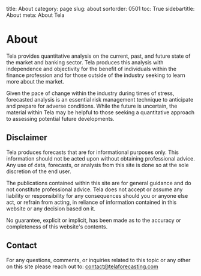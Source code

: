 ﻿title: About
category: page
slug: about
sortorder: 0501
toc: True
sidebartitle: About
meta: About Tela

# About

Tela provides quantitative analysis on the current, past, and future state of the market and banking sector. Tela produces this analysis with independence and objectivity for the benefit of individuals within the finance profession and for those outside of the industry seeking to learn more about the market.

Given the pace of change within the industry during times of stress, forecasted analysis is an essential risk management technique to anticipate and prepare for adverse conditions. While the future is uncertain, the material within Tela may be helpful to those seeking a quantitative approach to assessing potential future developments.

## Disclaimer

Tela produces forecasts that are for informational purposes only. This information should not be acted upon without obtaining professional advice. Any use of data, forecasts, or analysis from this site is done so at the sole discretion of the end user. 

The publications contained within this site are for general guidance and do not constitute professional advice. Tela does not accept or assume any liability or responsibility for any consequences should you or anyone else act, or refrain from acting, in reliance of information contained in this website or any decision based on it.

No guarantee, explicit or implicit, has been made as to the accuracy or completeness of this website's contents.

## Contact

For any questions, comments, or inquiries related to this topic or any other on this site please reach out to: contact@telaforecasting.com